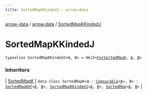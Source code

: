 ```yaml
---
title: SortedMapKKindedJ - arrow-data
---
```


[arrow-data](../index.html) / [arrow.data](index.html) / [SortedMapKKindedJ](./-sorted-map-k-kinded-j.html)

# SortedMapKKindedJ

`typealias SortedMapKKindedJ<A, B> = HkJ2<`[`ForSortedMapK`](-for-sorted-map-k.html)`, `[`A`](-sorted-map-k-kinded-j.html#A)`, `[`B`](-sorted-map-k-kinded-j.html#B)`>`

### Inheritors

| [SortedMapK](-sorted-map-k/index.html) | `data class SortedMapK<A : `[`Comparable`](https://kotlinlang.org/api/latest/jvm/stdlib/kotlin/-comparable/index.html)`<`[`A`](-sorted-map-k/index.html#A)`>, B> : `[`SortedMapKOf`](-sorted-map-k-of.html)`<`[`A`](-sorted-map-k/index.html#A)`, `[`B`](-sorted-map-k/index.html#B)`>, `[`SortedMapKKindedJ`](./-sorted-map-k-kinded-j.html)`<`[`A`](-sorted-map-k/index.html#A)`, `[`B`](-sorted-map-k/index.html#B)`>, `[`SortedMap`](-sorted-map.html)`<`[`A`](-sorted-map-k/index.html#A)`, `[`B`](-sorted-map-k/index.html#B)`>` |

